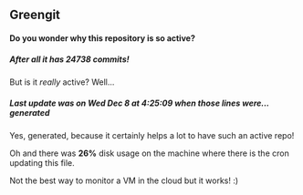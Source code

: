 ## Greengit

#### Do you wonder why this repository is so active?

##### After all it has 24738 commits!

But is it *really* active? Well...

##### Last update was on Wed Dec 8 at 4:25:09 when those lines were... generated

Yes, generated, because it certainly helps a lot to have such an active repo!

Oh and there was **26%** disk usage on the machine
where there is the cron updating this file.

Not the best way to monitor a VM in the cloud but it works! :)
